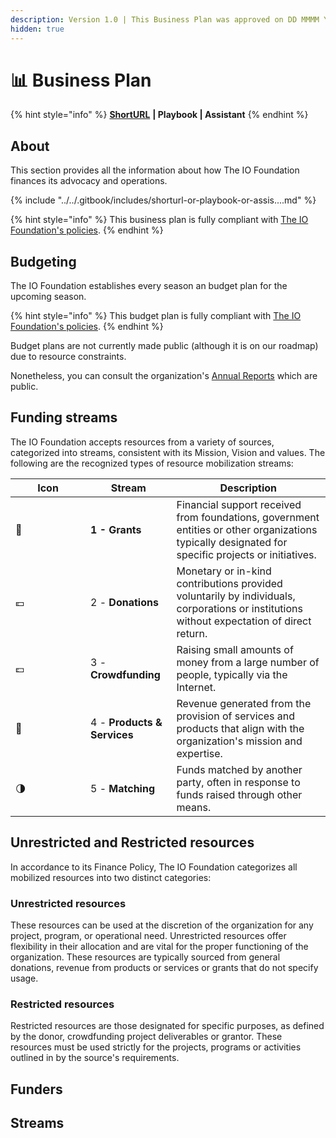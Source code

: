 ```yaml
---
description: Version 1.0 | This Business Plan was approved on DD MMMM YYYY.
hidden: true
---
```


# 📊 Business Plan

{% hint style="info" %}
[**ShortURL**](https://tiof.click/TIOFBP) **| Playbook | Assistant**
{% endhint %}

## About

This section provides all the information about how The IO Foundation finances its advocacy and operations.

{% include "../../.gitbook/includes/shorturl-or-playbook-or-assis....md" %}

{% hint style="info" %}
This business plan is fully compliant with [The IO Foundation's policies](https://tiof.click/TIOFPolicies).
{% endhint %}

## Budgeting

The IO Foundation establishes every season an budget plan for the upcoming season.&#x20;

{% hint style="info" %}
This budget plan is fully compliant with [The IO Foundation's policies](https://tiof.click/TIOFPolicies).
{% endhint %}

Budget plans are not currently made public (although it is on our roadmap) due to resource constraints.

Nonetheless, you can consult the organization's [Annual Reports](https://short.theiofoundation.org/TIOFAnnualReports) which are public.

## **Funding streams**

The IO Foundation accepts resources from a variety of sources, categorized into streams, consistent with its Mission, Vision and values. The following are the recognized types of resource mobilization streams:

<table><thead><tr><th width="104">Icon</th><th>Stream</th><th>Description</th></tr></thead><tbody><tr><td>📰</td><td><strong>1 - Grants</strong></td><td>Financial support received from foundations, government entities or other organizations typically designated for specific projects or initiatives.</td></tr><tr><td>💶</td><td>2 - <strong>Donations</strong></td><td>Monetary or in-kind contributions provided voluntarily by individuals, corporations or institutions without expectation of direct return.</td></tr><tr><td>💷</td><td>3 - <strong>Crowdfunding</strong></td><td>Raising small amounts of money from a large number of people, typically via the Internet.</td></tr><tr><td>🎫</td><td>4 - <strong>Products &#x26; Services</strong> </td><td>Revenue generated from the provision of services and products that align with the organization's mission and expertise.</td></tr><tr><td>🌗</td><td>5 - <strong>Matching</strong></td><td>Funds matched by another party, often in response to funds raised through other means.</td></tr></tbody></table>

## **Unrestricted and Restricted resources**

In accordance to its Finance Policy, The IO Foundation categorizes all mobilized resources into two distinct categories:

### **Unrestricted resources**

These resources can be used at the discretion of the organization for any project, program, or operational need. Unrestricted resources offer flexibility in their allocation and are vital for the proper functioning of the organization. These resources are typically sourced from general donations, revenue from products or services or grants that do not specify usage.

### **Restricted r**esources&#x20;

Restricted resources are those designated for specific purposes, as defined by the donor, crowdfunding project deliverables or grantor. These resources must be used strictly for the projects, programs or activities outlined in by the source's requirements.



## Funders





## Streams





